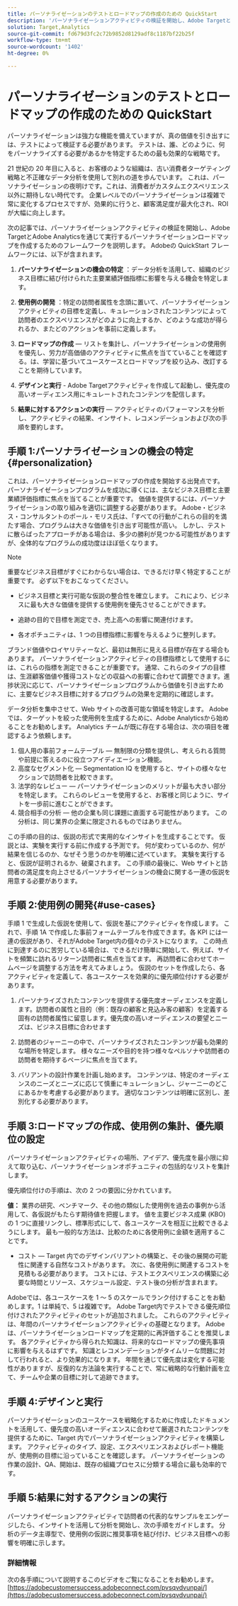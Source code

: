 ```yaml
---
title: パーソナライゼーションのテストとロードマップの作成のための QuickStart
description: 'パーソナライゼーションアクティビティの検証を開始し、Adobe TargetとAdobe Analyticsを通じて実行するパーソナライゼーションロードマップを作成するために使用できるフレームワークについて説明します。  '
solution: Target,Analytics
source-git-commit: fd679d3fc2c72b9852d8129adf8c1187bf22b25f
workflow-type: tm+mt
source-wordcount: '1402'
ht-degree: 0%

---
```


# パーソナライゼーションのテストとロードマップの作成のための QuickStart

パーソナライゼーションは強力な機能を備えていますが、真の価値を引き出すには、テストによって検証する必要があります。 テストは、誰、どのように、何をパーソナライズする必要があるかを特定するための最も効果的な戦略です。

21 世紀の 20 年目に入ると、お客様のような組織は、古い消費者ターゲティング戦略と不正確なデータ分析を使用して別れの道を歩んでいます。 これは、パーソナライゼーションの夜明けです。これは、消費者がカスタムエクスペリエンス以外に期待しない時代です。 企業レベルでのパーソナライゼーションは複雑で常に変化するプロセスですが、効果的に行うと、顧客満足度が最大化され、ROI が大幅に向上します。

次の記事では、パーソナライゼーションアクティビティの検証を開始し、Adobe TargetとAdobe Analyticsを通じて実行するパーソナライゼーションロードマップを作成するためのフレームワークを説明します。 Adobeの QuickStart フレームワークには、以下が含まれます。

1. **パーソナライゼーションの機会の特定** ：データ分析を活用して、組織のビジネス目標に結び付けられた主要業績評価指標に影響を与える機会を特定します。

1. **使用例の開発** ：特定の訪問者属性を念頭に置いて、パーソナライゼーションアクティビティの目標を定義し、キュレーションされたコンテンツによって訪問者のエクスペリエンスがどのように向上するか、どのような成功が得られるか、またどのアクションを事前に定義します。

1. **ロードマップの作成**  — リストを集計し、パーソナライゼーションの使用例を優先し、労力が高価値のアクティビティに焦点を当てていることを確認する。は、学習に基づいてユースケースとロードマップを絞り込み、改訂することを期待しています。

1. **デザインと実行** - Adobe Targetアクティビティを作成して起動し、優先度の高いオーディエンス用にキュレートされたコンテンツを配信します。

1. **結果に対するアクションの実行**  — アクティビティのパフォーマンスを分析し、アクティビティの結果、インサイト、レコメンデーションおよび次の手順を要約します。

## 手順 1:パーソナライゼーションの機会の特定{#personalization}

これは、パーソナライゼーションロードマップの作成を開始する出発点です。 パーソナライゼーションプログラムを成功に導くには、主なビジネス目標と主要業績評価指標に焦点を当てることが重要です。 価値を提供するには、パーソナライゼーションの取り組みを適切に調整する必要があります。 Adobe・ビジネス・コンサルタントのポール・モリス氏は、「すべての行動がこれらの目的を満たす場合、プログラムは大きな価値を引き出す可能性が高い。 しかし、テストに散らばったアプローチがある場合は、多少の勝利が見つかる可能性がありますが、全体的なプログラムの成功度はほぼ低くなります。

>[!NOTE]
>
>重要なビジネス目標がすぐにわからない場合は、できるだけ早く特定することが重要です。 必ず以下をおこなってください。


* ビジネス目標と実行可能な仮説の整合性を確立します。 これにより、ビジネスに最も大きな価値を提供する使用例を優先させることができます。

* 追跡の目的で目標を測定でき、売上高への影響に関連付けます。

* 各オポチュニティは、1 つの目標指標に影響を与えるように整列します。

ブランド価値やロイヤリティーなど、最初は無形に見える目標が存在する場合もあります。 パーソナライゼーションアクティビティの目標指標として使用するには、これらの指標を測定できることが重要です。 通常、これらのタイプの目標は、生涯顧客価値や獲得コストなどの収益への影響に合わせて調整できます。進捗状況に応じて、パーソナライゼーションプログラムから価値を引き出すために、主要なビジネス目標に対するプログラムの効果を定期的に確認します。

データ分析を集中させて、Web サイトの改善可能な領域を特定します。 Adobeでは、ターゲットを絞った使用例を生成するために、Adobe Analyticsから始めることをお勧めします。 Analytics チームが既に存在する場合は、次の項目を確認するよう依頼します。

1. 個人用の事前フォームテーブル — 無制限の分類を提供し、考えられる質問や前提に答えるのに役立つアイディエーション機能。
1. 高度なセグメント化 — Segmentation IQ を使用すると、サイトの様々なセクションで訪問者を比較できます。
1. 法学的なレビュー — パーソナライゼーションのメリットが最も大きい部分を特定します。 これらのレビューを使用すると、お客様と同じように、サイトを一歩前に進むことができます。
1. 競合相手の分析 — 他の企業も同じ課題に直面する可能性があります。 この分析は、同じ業界の企業に限定されるものではありません。

この手順の目的は、仮説の形式で実用的なインサイトを生成することです。 仮説とは、実験を実行する前に作成する予測です。 何が変わっているのか、何が結果を信じるのか、なぜそう思うのかを明確に述べています。 実験を実行すると、仮説が証明されるか、破棄されます。 この手順の最後に、Web サイトと訪問者の満足度を向上させるパーソナライゼーションの機会に関する一連の仮説を用意する必要があります。

## 手順 2:使用例の開発{#use-cases}

手順 1 で生成した仮説を使用して、仮説を基にアクティビティを作成します。 これで、手順 1A で作成した事前フォームテーブルを作成できます。各 KPI には一連の仮説があり、それがAdobe Target内の個々のテストになります。 この時点に到達するのに苦労している場合は、できるだけ簡単に開始して、例えば、サイトを頻繁に訪れるリターン訪問者に焦点を当てます。 再訪問者に合わせてホームページを調整する方法を考えてみましょう。 仮説のセットを作成したら、各アクティビティを定義して、各ユースケースを効果的に優先順位付けする必要があります。

1. パーソナライズされたコンテンツを提供する優先度オーディエンスを定義します。訪問者の属性と目的（例：既存の顧客と見込み客の顧客）を定義する固有の訪問者属性に留意します。優先度の高いオーディエンスの要望とニーズは、ビジネス目標に合わせます

1. 訪問者のジャーニーの中で、パーソナライズされたコンテンツが最も効果的な場所を特定します。 様々なニーズや目的を持つ様々なペルソナや訪問者の訪問者を期待するページに焦点を当てます。

1. バリアントの設計作業を計画し始めます。 コンテンツは、特定のオーディエンスのニーズとニーズに応じて慎重にキュレーションし、ジャーニーのどこにあるかを考慮する必要があります。 適切なコンテンツは明確に区別し、差別化する必要があります。

## 手順 3:ロードマップの作成、使用例の集計、優先順位の設定

パーソナライゼーションアクティビティの場所、アイデア、優先度を最小限に抑えて取り込む、パーソナライゼーションオポチュニティの包括的なリストを集計します。

優先順位付けの手順は、次の 2 つの要因に分かれています。

**値：** 業界の研究、ベンチマーク、その他の類似した使用例を過去の事例から活用して、各仮説がもたらす期待値を把握します。 値を主要ビジネス成果 (KBO) の 1 つに直接リンクし、標準形式にして、各ユースケースを相互に比較できるようにします。 最も一般的な方法は、比較のために各使用例に金額を適用することです。

* コスト — Target 内でのデザインバリアントの構築と、その後の展開の可能性に関連する自然なコストがあります。 次に、各使用例に関連するコストを見積もる必要があります。 コストには、テストエクスペリエンスの構築に必要な時間とリソース、スケジュール設定、テスト後の分析が含まれます。

Adobeでは、各ユースケースを 1 ～ 5 のスケールでランク付けすることをお勧めします。1 は単純で、5 は複雑です。 Adobe Target内でテストできる優先順位付けされたアクティビティのセットが追加されました。 これらのアクティビティは、年間のパーソナライゼーションアクティビティの基礎となります。 Adobeは、パーソナライゼーションロードマップを定期的に再評価することを推奨します。 各アクティビティから得られた知識は、将来的なロードマップの優先事項に影響を与えるはずです。 知識とレコメンデーションがタイムリーな問題に対して行われると、より効果的になります。 年間を通じて優先度は変化する可能性がありますが、反復的な方法論を実行することで、常に戦略的な行動計画を立て、チームや企業の目標に対して追跡できます。

## 手順 4:デザインと実行

パーソナライゼーションのユースケースを戦略化するために作成したドキュメントを活用して、優先度の高いオーディエンスに合わせて厳選されたコンテンツを提供するために、Target 内でパーソナライゼーションアクティビティを構築します。 アクティビティのタイプ、設定、エクスペリエンスおよびレポート機能が、使用例の目標に沿っていることを確認します。 パーソナライゼーションの作業の設計、QA、開始は、既存の組織プロセスに分類する場合に最も効率的です。

## 手順 5:結果に対するアクションの実行

パーソナライゼーションアクティビティで訪問者の代表的なサンプルをエンゲージしたら、インサイトを活用して分析を開始し、次の手順をガイドします。 分析のデータ主導型で、使用例の仮説に推奨事項を結び付け、ビジネス目標への影響を明確に示します。

### 詳細情報

次の各手順について説明するこのビデオをご覧になることをお勧めします。 [https://adobecustomersuccess.adobeconnect.com/pvsqvdvunpai/](https://adobecustomersuccess.adobeconnect.com/pvsqvdvunpai/)